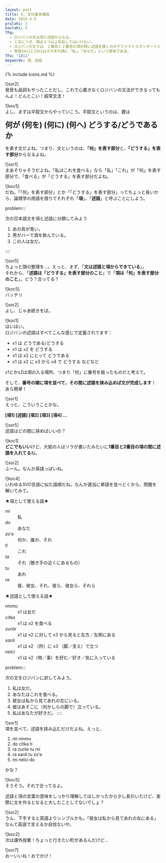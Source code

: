 ```yaml
---
layout: post
title: 4. 文の基本構造
date: 2015-4-5
prulahi: 3
bavlahi: 5
TFq:
  - ロジバンの文は項と述語からなる。
  - １文につき、項は２つ以上存在してはいけない。
  - ロジバンの文では、１番目と２番目の項の間に述語を置くのがデファクトスタンダードとなっている。
  - 単語{mi}と{do}はそれぞれ順に「私」、「あなた」という意味である。
TFa: "1011"
keywords: 項、述語
---
```

{% include icons.md %}

![sor2]  
発音も品詞もやったことだし、これで心置きなくロジバンの文法ができるってもんよ！どんとこい！超常文法！

![koc1]  
よし、まずは平叙文からやっていこう。平叙文というのは、要は

**<font size="+2">何が (何を) (何に) (何へ) どうする/どうであるか</font>**

を表す文だよね。つまり、文というのは、**「何」を表す部分**と、**「どうする」を表す部分**からなるよね。

![sor1]  
まあそりゃそうだよね。「私はこれを食べる」なら「私」「これ」が「何」を表す部分で、「食べる」が「どうする」を表す部分だよね。

![koc5]  
だね。「「何」を表す部分」とか「「どうする」を表す部分」ってちょっと長いから、論理学の用語を借りてそれぞれ「**項**」、「**述語**」と呼ぶことにしよう。

problem:::

次の日本語文を項と述語に分類してみよう
<ol>
<li >あの鳥が青い。</li>
<li >男がバーで酒を飲んでいる。</li>
<li >この人は女だ。</li>
</ol>
::::


![sor5]  
ちょっと頭の整理を...。えっと、まず、「**文は述語と項からできている**」。  
それから、「**述語は「どうする」を表す部分のこと**」で「**項は「何」を表す部分のこと**」。どう？合ってる？

![koc5]  
バッチリ

![sor2]  
よし、じゃあ続きをば。

![koc1]  
ほいほい。    
ロジバンの述語はすべてこんな感じで定義されてます：

- x1 は どうである/どうする
- x1 は x2 を どうする
- x1 は x2 にとって どうである
- x1 は x2 に x3 から x4 で どうする
などなど

x1とかx2は項の入る場所、つまり「何」に番号を振ったものだと考えて。

そして、**番号の順に項を並べて、その間に述語を挟み込めば文が完成します**！ あら簡単！

![sor1]  
えっと、こういうことかな。

**[項1] [述語] [項2] [項3] [項4] …**

![sor5]  
述語はどの間に挟めばいいの？

![koc1]  
**どこでもいい**けど、大抵の人はソラが書いたみたいに**1番目と2番目の項の間に述語を入れてる**ね。

![sor2]  
ふーん。なんか英語っぽいね。

![koc4]  
いわゆるSVO言語に似た語順だね。なんか適当に単語を並べとくから、問題を解いてみて。


★項として使える語★

<dl class="box valsi">
<dt><dfn>mi</dfn></dt>
<dd >私</dd>
<dt><dfn>do</dfn></dt>
<dd >あなた</dd>
<dt><dfn>zo'e</dfn></dt>
<dd >何か、誰か、それ</dd>
<dt><dfn>ti</dfn></dt>
<dd >これ</dd>
<dt><dfn>ta</dfn></dt>
<dd >それ（聴き手の近くにあるもの）</dd>
<dt><dfn>tu</dfn></dt>
<dd >あれ</dd>
<dt><dfn>ra</dfn></dt>
<dd >彼、彼女、それ、彼ら、彼女ら、それら</dd>
</dl>


★述語として使える語★

<dl class="box valsi">
<dt><dfn>ninmu</dfn></dt>
<dd >x1 は女だ</dd>
<dt><dfn>citka</dfn></dt>
<dd >x1 は x2 を食べる</dd>
<dt><dfn>zunle</dfn></dt>
<dd >x1 は x2 に対して x3 から見ると左方／左側にある</dd>
<dt><dfn>sanli</dfn></dt>
<dd >x1 は x2 （所）に x3 （脚／支え）で立つ</dd>
<dt><dfn>nelci</dfn></dt>
<dd >x1 は x2（物／事）を好む／好き／気に入っている</dd>
</dl>

problem:::

次の文をロジバンに訳してみよう。

1. 私は女だ。
2. あなたはこれを食べる。
3. 彼女は私から見てあれの左にいる。
4. 彼はあそこに（何かしらの脚で）立っている。
5. 私はあなたが好きだ。
::::

![sor1]  
項を並べて、述語を挟み込むだけだよね。えっと、

1. mi ninmu
2. do citka ti
3. ra zunle tu mi
4. ra sanli tu zo'e
5. mi nelci do

かな？


![koc5]  
そうそう。それで合ってるよ。

述語と項の言葉の意味をしっかり理解してほしかったから少し長引いたけど、実際に文を作るとなると大したことしてないでしょ？

![sor2]  
うん、下手すると英語よりシンプルかも。「彼女は私から見てあれの左にある」なんて英語で言えるか自信ないや。

![koc2]  
次は課外授業！ちょっと行きたい町があるんだけど...

![sor7]  
おーいいね！おでかけ！
